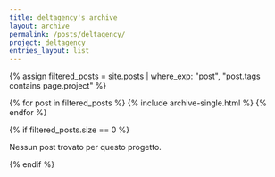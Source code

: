 ```yaml
---
title: deltagency's archive
layout: archive
permalink: /posts/deltagency/
project: deltagency
entries_layout: list
---
```

{% assign filtered_posts = site.posts | where_exp: "post", "post.tags contains page.project" %}

<div class="entries-list">
{% for post in filtered_posts %}
  {% include archive-single.html %}
{% endfor %}
</div>

{% if filtered_posts.size == 0 %}
<p>Nessun post trovato per questo progetto.</p>
{% endif %}